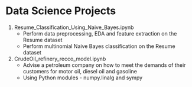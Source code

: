 # Data Science Projects
1. Resume_Classification_Using_Naive_Bayes.ipynb
	- Perform data preprocessing, EDA and feature extraction on the Resume dataset
	- Perform multinomial Naive Bayes classification on the Resume dataset 
2. CrudeOil_refinery_recco_model.ipynb
	- Advise a petroleum company on how to meet the demands of their customers for motor oil, diesel oil and gasoline
 	- Using Python modules - numpy.linalg and sympy 	
